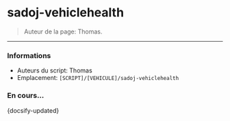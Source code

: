 # sadoj-vehiclehealth

> Auteur de la page: Thomas.

---

### Informations

* Auteurs du script: Thomas
* Emplacement: `[SCRIPT]/[VEHICULE]/sadoj-vehiclehealth`


### En cours...

{docsify-updated}